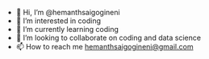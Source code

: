 - 👋 Hi, I’m @hemanthsaigogineni
- 👀 I’m interested in coding
- 🌱 I’m currently learning coding
- 💞️ I’m looking to collaborate on coding and data science
- 📫 How to reach me hemanthsaigogineni@gmail.com

<!---
hemanthsaigogineni/hemanthsaigogineni is a ✨ special ✨ repository because its `README.md` (this file) appears on your GitHub profile.
You can click the Preview link to take a look at your changes.
--->
